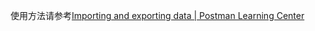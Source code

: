 使用方法请参考[Importing and exporting data | Postman Learning Center](https://learning.postman.com/docs/getting-started/importing-and-exporting-data/#importing-data-into-postman)
